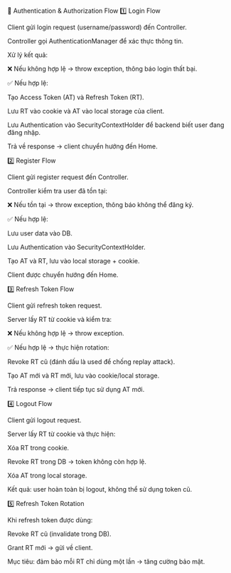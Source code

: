 🔐 Authentication & Authorization Flow
1️⃣ Login Flow

Client gửi login request (username/password) đến Controller.

Controller gọi AuthenticationManager để xác thực thông tin.

Xử lý kết quả:

❌ Nếu không hợp lệ → throw exception, thông báo login thất bại.

✅ Nếu hợp lệ:

Tạo Access Token (AT) và Refresh Token (RT).

Lưu RT vào cookie và AT vào local storage của client.

Lưu Authentication vào SecurityContextHolder để backend biết user đang đăng nhập.

Trả về response → client chuyển hướng đến Home.

2️⃣ Register Flow

Client gửi register request đến Controller.

Controller kiểm tra user đã tồn tại:

❌ Nếu tồn tại → throw exception, thông báo không thể đăng ký.

✅ Nếu hợp lệ:

Lưu user data vào DB.

Lưu Authentication vào SecurityContextHolder.

Tạo AT và RT, lưu vào local storage + cookie.

Client được chuyển hướng đến Home.

3️⃣ Refresh Token Flow

Client gửi refresh token request.

Server lấy RT từ cookie và kiểm tra:

❌ Nếu không hợp lệ → throw exception.

✅ Nếu hợp lệ → thực hiện rotation:

Revoke RT cũ (đánh dấu là used để chống replay attack).

Tạo AT mới và RT mới, lưu vào cookie/local storage.

Trả response → client tiếp tục sử dụng AT mới.

4️⃣ Logout Flow

Client gửi logout request.

Server lấy RT từ cookie và thực hiện:

Xóa RT trong cookie.

Revoke RT trong DB → token không còn hợp lệ.

Xóa AT trong local storage.

Kết quả: user hoàn toàn bị logout, không thể sử dụng token cũ.

5️⃣ Refresh Token Rotation

Khi refresh token được dùng:

Revoke RT cũ (invalidate trong DB).

Grant RT mới → gửi về client.

Mục tiêu: đảm bảo mỗi RT chỉ dùng một lần → tăng cường bảo mật.
